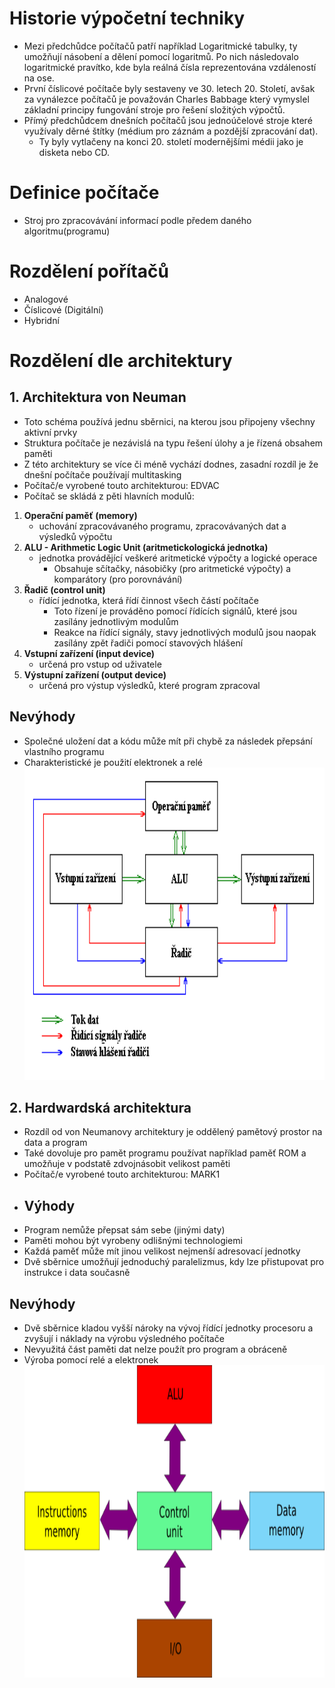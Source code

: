 # Historie výpočetní techniky
* Mezi předchůdce počítačů patří například Logaritmické tabulky, ty umožňují násobení a dělení pomocí logaritmů. Po nich následovalo logaritmické pravítko, kde byla reálná čísla reprezentována vzdáleností na ose.
* První číslicové počítače byly sestaveny ve 30. letech 20. Století, avšak za vynálezce počítačů je považován Charles Babbage který vymyslel základní principy fungování stroje pro řešení složitých výpočtů. 
* Přímý předchůdcem dnešních počítačů jsou jednoúčelové stroje které využívaly děrné štítky (médium pro záznám a pozdější zpracování dat). 
  * Ty byly vytlačeny na konci 20. století modernějšími médii jako je disketa nebo CD.
# Definice počítače
* Stroj pro zpracovávání informací podle předem daného algoritmu(programu)
# Rozdělení pořítačů
* Analogové
* Číslicové (Digitální)
* Hybridní
# Rozdělení dle architektury
## 1. Architektura von Neuman
  * Toto schéma používá jednu sběrnici, na kterou jsou připojeny všechny aktivní prvky 
  * Struktura počítače je nezávislá na typu řešení úlohy a je řízená obsahem paměti
  * Z této architektury se více či méně vychází dodnes, zasadní rozdíl je že dnešní počítače používají multitasking
  * Počítač/e vyrobené touto architekturou: EDVAC
* Počítač se skládá z pěti hlavních modulů:
1. **Operační paměť (memory)** 
    * uchování zpracovávaného programu, zpracovávaných dat a výsledků výpočtu
2. **ALU - Arithmetic Logic Unit (aritmetickologická jednotka)**
    * jednotka provádějící veškeré aritmetické výpočty a logické operace
      * Obsahuje sčítačky, násobičky (pro aritmetické výpočty) a komparátory (pro porovnávání)
3. **Řadič (control unit)**
    * řídící jednotka, která řídí činnost všech částí počítače
      * Toto řízení je prováděno pomocí řídících signálů, které jsou zasílány jednotlivým modulům 
      * Reakce na řídící signály, stavy jednotlivých modulů jsou naopak zasílány zpět řadiči pomocí stavových hlášení
4. **Vstupní zařízení (input device)**
    * určená pro vstup od uživatele
5. **Výstupní zařízení (output device)** 
    * určená pro výstup výsledků, které program zpracoval
## Nevýhody
* Společné uložení dat a kódu může mít při chybě za následek přepsání vlastního programu
* Charakteristické je použití elektronek a relé
<a target="_blank" rel="noopener noreferrer" href="https://github.com/Riyufuchi/OtazkyIKT/blob/master/Assets/Pictures/IKT/Architektura_Von_Neuman.png"><img src="https://github.com/Riyufuchi/OtazkyIKT/blob/master/Assets/Pictures/IKT/Architektura_Von_Neuman.png" alt="Architektura" height="500" style="max-width:100%;"></a>
## 2. Hardwardská architektura
* Rozdíl od von Neumanovy architektury je oddělený pamětový prostor na data a program
* Také dovoluje pro pamět programu používat například paměť ROM a umožňuje v podstatě zdvojnásobit velikost paměti
* Počítač/e vyrobené touto architekturou: MARK1
* ## Výhody
* Program nemůže přepsat sám sebe (jinými daty)
* Paměti mohou být vyrobeny odlišnými technologiemi
* Každá paměť může mít jinou velikost nejmenší adresovací jednotky 
* Dvě sběrnice umožňují jednoduchý paralelizmus, kdy lze přistupovat pro instrukce i data současně
## Nevýhody
* Dvě sběrnice kladou vyšší nároky na vývoj řídící jednotky procesoru a zvyšují i náklady na výrobu výsledného počítače
* Nevyužitá část paměti dat nelze použít pro program a obráceně
* Výroba pomocí relé a elektronek
<a target="_blank" rel="noopener noreferrer" href="https://github.com/Riyufuchi/OtazkyIKT/blob/master/Assets/Pictures/IKT/Architektura_Harward.png"><img src="https://github.com/Riyufuchi/OtazkyIKT/blob/master/Assets/Pictures/IKT/Architektura_Harward.png" alt="Architektura" height="500" style="max-width:100%;"></a>
